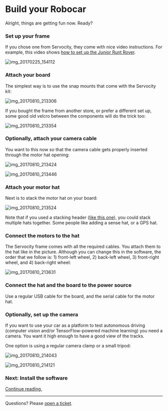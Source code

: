 # Build your Robocar

Alright, things are getting fun now. Ready?

### Set up your frame

If you chose one from Servocity, they come with nice video instructions. For example, this video shows [how to set up the Junior Runt Rover](https://www.youtube.com/watch?v=hQCypE4pDBo).

![img_20170225_154112](https://cloud.githubusercontent.com/assets/6964/23334669/afefdc60-fb71-11e6-91ca-f8d1c32df33e.jpg)

### Attach your board

The simplest way is to use the snap mounts that come with the Servocity kit:

![img_20170810_213306](https://user-images.githubusercontent.com/6964/29198771-f50b9412-7e14-11e7-9815-1e4dbf212315.jpg)

If you bought the frame from another store, or prefer a different set up, some good old velcro between the components will do the trick too:

![img_20170810_213354](https://user-images.githubusercontent.com/6964/29198767-f506d468-7e14-11e7-864e-183185ccaafd.jpg)

### Optionally, attach your camera cable

You want to this now so that the camera cable gets properly inserted through the motor hat opening:

![img_20170810_213424](https://user-images.githubusercontent.com/6964/29198769-f5096430-7e14-11e7-9562-7b1269690b84.jpg)

![img_20170810_213446](https://user-images.githubusercontent.com/6964/29198770-f50ab09c-7e14-11e7-8f93-3e1fa9c5464f.jpg)

### Attach your motor hat

Next is to stack the motor hat on your board:

![img_20170810_213524](https://user-images.githubusercontent.com/6964/29198768-f5080e82-7e14-11e7-9ab2-517e599caa66.jpg)

Note that if you used a stacking header ([like this one](https://www.adafruit.com/product/1979)), you could stack multiple hats together. Some people like adding a sense hat, or a GPS hat.

### Connect the motors to the hat

The Servocity frame comes with all the required cables. You attach them to the hat like in the picture. Although you can change this in the software, the order that we follow is: 1) front-left wheel, 2) back-left wheel, 3) front-right wheel, and 4) back-right wheel:

![img_20170810_213631](https://user-images.githubusercontent.com/6964/29198774-f5141d76-7e14-11e7-8b6f-9431981e6b07.jpg)

### Connect the hat and the board to the power source

Use a regular USB cable for the board, and the serial cable for the motor hat.

### Optionally, set up the camera

If you want to use your car as a platform to test autonomous driving (computer vision and/or TensorFlow-powered machine learning) you need a camera. You want it high enough to have a good view of the tracks.

One option is using a regular camera clamp or a small tripod:

![img_20170810_214043](https://user-images.githubusercontent.com/6964/29198773-f513ea54-7e14-11e7-9280-b700e513f3fa.jpg)

![img_20170810_214121](https://user-images.githubusercontent.com/6964/29198772-f5127b4c-7e14-11e7-9b93-aab37ec2338e.jpg)


### Next: Install the software

[Continue reading.](pages/software)

---

Questions? Please [open a ticket](https://github.com/zugaldia/android-robocar/issues/new).
